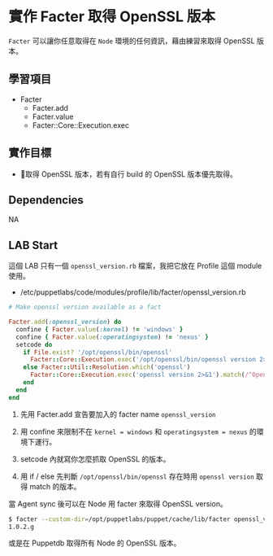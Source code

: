 # 實作 Facter 取得 OpenSSL 版本

`Facter` 可以讓你任意取得在 `Node` 環境的任何資訊，藉由練習來取得 OpenSSL 版本。

## 學習項目

- Facter
  - Facter.add
  - Facter.value
  - Facter::Core::Execution.exec

## 實作目標

- 取得 OpenSSL 版本，若有自行 build 的 OpenSSL 版本優先取得。

## Dependencies

NA
  
## LAB Start

這個 LAB 只有一個 `openssl_version.rb` 檔案，我把它放在 Profile 這個 module 使用。

- /etc/puppetlabs/code/modules/profile/lib/facter/openssl_version.rb

```ruby
# Make openssl version available as a fact

Facter.add(:openssl_version) do
  confine { Facter.value(:kernel) != 'windows' }
  confine { Facter.value(:operatingsystem) != 'nexus' }
  setcode do
    if File.exist? '/opt/openssl/bin/openssl'
      Facter::Core::Execution.exec('/opt/openssl/bin/openssl version 2>&1').match(/^OpenSSL (\d+\.\d+\.\d+[a-z]).*$/)[1]
    else Facter::Util::Resolution.which('openssl')
      Facter::Core::Execution.exec('openssl version 2>&1').match(/^OpenSSL (\d+\.\d+\.\d+([a-z]|\-[a-z]+)).*$/)[1]
    end
  end
end
```

1. 先用 Facter.add 宣告要加入的 facter name `openssl_version`

1. 用 confine 來限制不在 `kernel = windows` 和 `operatingsystem = nexus` 的環境下運行。

1. setcode 內就寫你怎麼抓取 OpenSSL 的版本。

1. 用 if / else 先判斷 `/opt/openssl/bin/openssl` 存在時用 `openssl version` 取得 match 的版本。

當 Agent sync 後可以在 Node 用 facter 來取得 OpenSSL version。

```bash
$ facter --custom-dir=/opt/puppetlabs/puppet/cache/lib/facter openssl_version
1.0.2.g
```

或是在 Puppetdb 取得所有 Node 的 OpenSSL 版本。
